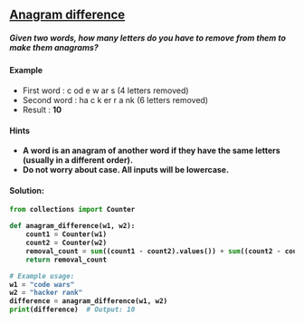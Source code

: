 ## [Anagram difference](https://www.codewars.com/kata/5b1b27c8f60e99a467000041)

##### Given two words, how many letters do you have to remove from them to make them anagrams?

#### Example

- First word : c od e w ar s (4 letters removed)
- Second word : ha c k er r a nk (6 letters removed)
- Result : <b>10<b>

#### Hints

- A word is an anagram of another word if they have the same letters (usually in a different order).
- Do not worry about case. All inputs will be lowercase.

#### Solution:

```python
from collections import Counter

def anagram_difference(w1, w2):
    count1 = Counter(w1)
    count2 = Counter(w2)
    removal_count = sum((count1 - count2).values()) + sum((count2 - count1).values())
    return removal_count

# Example usage:
w1 = "code wars"
w2 = "hacker rank"
difference = anagram_difference(w1, w2)
print(difference)  # Output: 10
```

